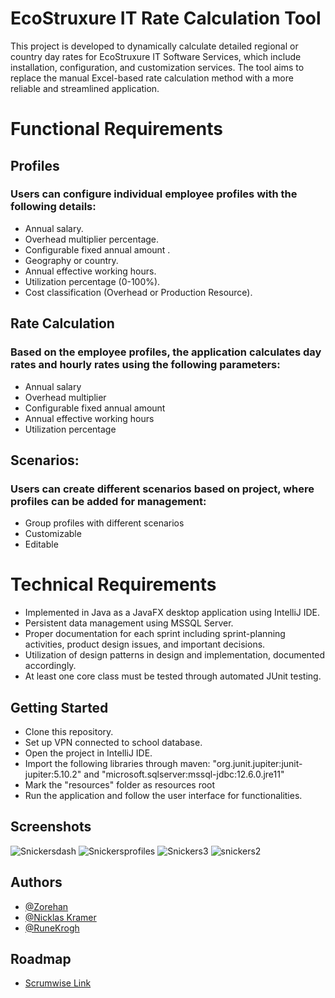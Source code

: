 # EcoStruxure IT Rate Calculation Tool

This project is developed to dynamically calculate detailed regional or country day rates for EcoStruxure IT Software Services, which include installation, configuration, and customization services. The tool aims to replace the manual Excel-based rate calculation method with a more reliable and streamlined application.

# Functional Requirements
## Profiles
### Users can configure individual employee profiles with the following details:
- Annual salary.
- Overhead multiplier percentage.
- Configurable fixed annual amount .
- Geography or country.
- Annual effective working hours.
- Utilization percentage (0-100%).
- Cost classification (Overhead or Production Resource).

## Rate Calculation
### Based on the employee profiles, the application calculates day rates and hourly rates using the following parameters:
- Annual salary
- Overhead multiplier
- Configurable fixed annual amount
- Annual effective working hours
- Utilization percentage

## Scenarios:
### Users can create different scenarios based on project, where profiles can be added for management:
- Group profiles with different scenarios
- Customizable
- Editable

# Technical Requirements
- Implemented in Java as a JavaFX desktop application using IntelliJ IDE.
- Persistent data management using MSSQL Server.
- Proper documentation for each sprint including sprint-planning activities, product design issues, and important decisions.
- Utilization of design patterns in design and implementation, documented accordingly.
- At least one core class must be tested through automated JUnit testing.

## Getting Started
- Clone this repository.
- Set up VPN connected to school database.
- Open the project in IntelliJ IDE.
- Import the following libraries through maven: "org.junit.jupiter:junit-jupiter:5.10.2" and "microsoft.sqlserver:mssql-jdbc:12.6.0.jre11"
- Mark the "resources" folder as resources root
- Run the application and follow the user interface for functionalities.

## Screenshots
![Snickersdash](https://github.com/user-attachments/assets/0f3829be-ee69-4e24-83ff-71477d0944f5)
![Snickersprofiles](https://github.com/user-attachments/assets/452f7954-325e-4dc3-904e-9b64c709e410)
![Snickers3](https://github.com/user-attachments/assets/939ca37f-03e8-4d2b-80e2-8f8f352f3add)
![snickers2](https://github.com/user-attachments/assets/76ad66d5-f15b-4d1c-b20a-35b1ca704468)

## Authors
- [@Zorehan](https://github.com/Zorehan)
- [@Nicklas Kramer](https://github.com/NillasKA)
- [@RuneKrogh](https://github.com/RuneKrogh)

## Roadmap
- [Scrumwise Link](https://www.scrumwise.com/scrum/#/overview/project/snickers-electric_cs2023-dk-eksamen/id-36893-40414-143)
